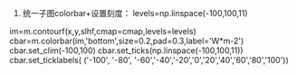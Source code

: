 1. 统一子图colorbar+设置刻度：
levels=np.linspace(-100,100,11)

im=m.contourf(x,y,slhf,cmap=cmap,levels=levels)
cbar=m.colorbar(im,'bottom',size=0.2,pad=0.3,label='W*m-2')
cbar.set_clim(-100,100)
cbar.set_ticks(np.linspace(-100,100,11))
cbar.set_ticklabels( ('-100', '-80', '-60','-40','-20','0','20','40','60','80','100'))  

